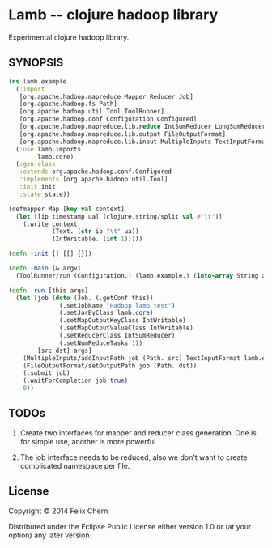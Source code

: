Lamb -- clojure hadoop library
==============================

Experimental clojure hadoop library.

SYNOPSIS
--------

```clj
(ns lamb.example
  (:import
   [org.apache.hadoop.mapreduce Mapper Reducer Job]
   [org.apache.hadoop.fs Path]
   [org.apache.hadoop.util Tool ToolRunner]
   [org.apache.hadoop.conf Configuration Configured]
   [org.apache.hadoop.mapreduce.lib.reduce IntSumReducer LongSumReducer]
   [org.apache.hadoop.mapreduce.lib.output FileOutputFormat]
   [org.apache.hadoop.mapreduce.lib.input MultipleInputs TextInputFormat])
  (:use lamb.imports
        lamb.core)
  (:gen-class
   :extends org.apache.hadoop.conf.Configured
   :implements [org.apache.hadoop.util.Tool]
   :init init
   :state state))

(defmapper Map [key val context]
  (let [[ip timestamp ua] (clojure.string/split val #"\t")]
    (.write context
            (Text. (str ip "\t" ua))
            (IntWritable. (int 1)))))

(defn -init [] [[] {}])

(defn -main [& argv]
  (ToolRunner/run (Configuration.) (lamb.example.) (into-array String argv)))

(defn -run [this args]
  (let [job (doto (Job. (.getConf this))
              (.setJobName "Hadoop lamb test")
              (.setJarByClass lamb.core)
              (.setMapOutputKeyClass IntWritable)
              (.setMapOutputValueClass IntWritable)
              (.setReducerClass IntSumReducer)
              (.setNumReduceTasks 1))
        [src dst] args]
    (MultipleInputs/addInputPath job (Path. src) TextInputFormat lamb.example.Map)
    (FileOutputFormat/setOutputPath job (Path. dst))
    (.submit job)
    (.waitForCompletion job true)
    0))
```

TODOs
-----

1. Create two interfaces for mapper and reducer class generation. One is for simple use, another is more powerful

2. The job interface needs to be reduced, also we don't want to create complicated namespace per file.

License
-------

Copyright © 2014 Felix Chern

Distributed under the Eclipse Public License either version 1.0 or (at
your option) any later version.
